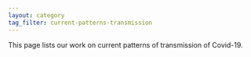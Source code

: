 ```yaml
---
layout: category
tag_filter: current-patterns-transmission
---
```


This page lists our work on current patterns of transmission of Covid-19.
